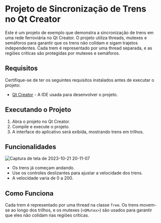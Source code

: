 # Projeto de Sincronização de Trens no Qt Creator

Este é um projeto de exemplo que demonstra a sincronização de trens em uma rede ferroviária no Qt Creator. O projeto utiliza threads, mutexes e semáforos para garantir que os trens não colidam e sigam trajetos independentes. Cada trem é representado por uma thread separada, e as regiões críticas são protegidas por mutexes e semáforos.

## Requisitos

Certifique-se de ter os seguintes requisitos instalados antes de executar o projeto:

- [Qt Creator](https://www.qt.io/download) - A IDE usada para desenvolver o projeto.

## Executando o Projeto

1. Abra o projeto no Qt Creator.
2. Compile e execute o projeto.
3. A interface do aplicativo será exibida, mostrando trens em trilhos.

## Funcionalidades
![Captura de tela de 2023-10-21 20-11-07](https://github.com/mariamandafm/Avaliacao-SO-Trem/assets/67834977/fddae662-8a2c-472f-bd05-8ff6eda43812)

- Os trens já começam andando.
- Use os controles deslizantes para ajustar a velocidade dos trens.
- A velocidade varia de 0 a 200.

## Como Funciona

Cada trem é representado por uma thread na classe `Trem`. Os trens movem-se ao longo dos trilhos, e os mutexes (`<QMutex>`) são usados para garantir que eles não colidam nas regiões críticas.
